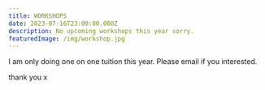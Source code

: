 ```yaml
---
title: WORKSHOPS
date: 2023-07-16T23:00:00.000Z
description: No upcoming workshops this year sorry.
featuredImage: /img/workshop.jpg
---
```

I am only doing one on one tuition this year.  Please email if you interested.



t﻿hank you x